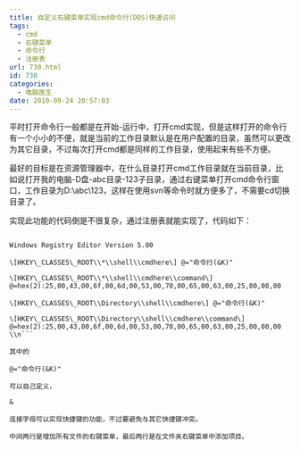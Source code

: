 ```yaml
---
title: 自定义右键菜单实现cmd命令行(DOS)快速访问
tags:
  - cmd
  - 右键菜单
  - 命令行
  - 注册表
url: 730.html
id: 730
categories:
  - 电脑医生
date: 2010-09-24 20:57:03
---
```


平时打开命令行一般都是在开始-运行中，打开cmd实现，但是这样打开的命令行有一个小小的不便，就是当前的工作目录默认是在用户配置的目录，虽然可以更改为其它目录，不过每次打开cmd都是同样的工作目录，使用起来有些不方便。  

最好的目标是在资源管理器中，在什么目录打开cmd工作目录就在当前目录，比如说打开我的电脑-D盘-abc目录-123子目录，通过右键菜单打开cmd命令行窗口，工作目录为D:\\abc\\123，这样在使用svn等命令时就方便多了，不需要cd切换目录了。  

实现此功能的代码倒是不很复杂，通过注册表就能实现了，代码如下：  

```REG  

Windows Registry Editor Version 5.00  

\[HKEY\_CLASSES\_ROOT\\*\\shell\\cmdhere\] @="命令行(&K)"  

\[HKEY\_CLASSES\_ROOT\\*\\shell\\cmdhere\\command\] @=hex(2):25,00,43,00,6f,00,6d,00,53,00,70,00,65,00,63,00,25,00,00,00  

\[HKEY\_CLASSES\_ROOT\\Directory\\shell\\cmdhere\] @="命令行(&K)"  

\[HKEY\_CLASSES\_ROOT\\Directory\\shell\\cmdhere\\command\] @=hex(2):25,00,43,00,6f,00,6d,00,53,00,70,00,65,00,63,00,25,00,00,00 \\n```  

其中的

@="命令行(&K)"

可以自己定义，

&

连接字母可以实现快捷键的功能，不过要避免与其它快捷键冲突。  

中间两行是增加所有文件的右键菜单，最后两行是在文件夹右键菜单中添加项目。
